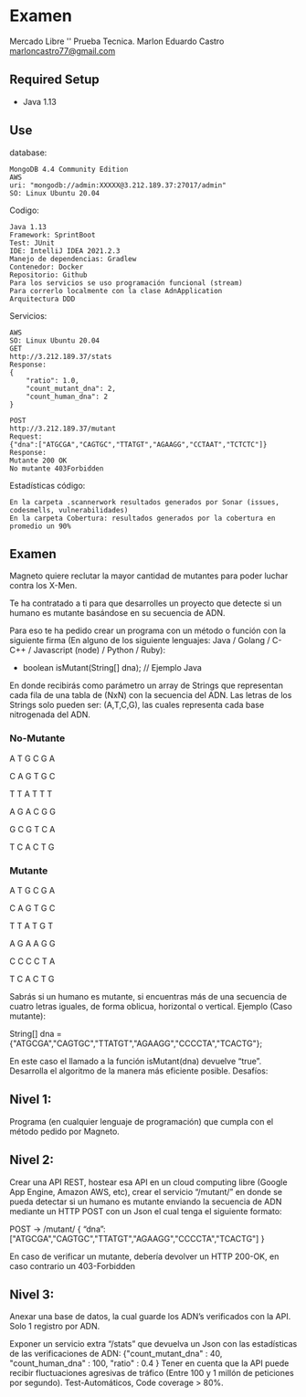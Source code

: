# Examen
Mercado Libre '' Prueba Tecnica.
Marlon Eduardo Castro
marloncastro77@gmail.com

## Required Setup
* Java 1.13 

## Use

database:
```
MongoDB 4.4 Community Edition
AWS
uri: "mongodb://admin:XXXXX@3.212.189.37:27017/admin"
SO: Linux Ubuntu 20.04
```
Codigo:
```
Java 1.13
Framework: SprintBoot 
Test: JUnit
IDE: IntelliJ IDEA 2021.2.3
Manejo de dependencias: Gradlew
Contenedor: Docker
Repositorio: Github
Para los servicios se uso programación funcional (stream)
Para correrlo localmente con la clase AdnApplication
Arquitectura DDD
```

Servicios:
```
AWS
SO: Linux Ubuntu 20.04
GET
http://3.212.189.37/stats
Response:
{
    "ratio": 1.0,
    "count_mutant_dna": 2,
    "count_human_dna": 2
}

POST
http://3.212.189.37/mutant
Request:
{"dna":["ATGCGA","CAGTGC","TTATGT","AGAAGG","CCTAAT","TCTCTC"]}
Response:
Mutante 200 OK
No mutante 403Forbidden
```

Estadísticas código:

```
En la carpeta .scannerwork resultados generados por Sonar (issues, codesmells, vulnerabilidades)
En la carpeta Cobertura: resultados generados por la cobertura en promedio un 90%
```

## Examen
Magneto quiere reclutar la mayor cantidad de mutantes para poder luchar
contra los X-Men.

Te ha contratado a ti para que desarrolles un proyecto que detecte si un
humano es mutante basándose en su secuencia de ADN.

Para eso te ha pedido crear un programa con un método o función con la siguiente firma (En
alguno de los siguiente lenguajes: Java / Golang / C-C++ / Javascript (node) / Python / Ruby):
* boolean isMutant(String[] dna); // Ejemplo Java

En donde recibirás como parámetro un array de Strings que representan cada fila de una tabla
de (NxN) con la secuencia del ADN. Las letras de los Strings solo pueden ser: (A,T,C,G), las
cuales representa cada base nitrogenada del ADN.

### No-Mutante 
A T G C G A 

C A G T G C

T T A T T T

A G A C G G

G C G T C A

T C A C T G


### Mutante
A T G C G A

C A G T G C

T T A T G T

A G A A G G

C C C C T A

T C A C T G



Sabrás si un humano es mutante, si encuentras más de una secuencia de cuatro letras
iguales​, de forma oblicua, horizontal o vertical.
Ejemplo (Caso mutante):

String[] dna = {"ATGCGA","CAGTGC","TTATGT","AGAAGG","CCCCTA","TCACTG"};


En este caso el llamado a la función isMutant(dna) devuelve “true”.
Desarrolla el algoritmo de la manera más eficiente posible.
Desafíos:


## Nivel 1:
Programa (en cualquier lenguaje de programación) que cumpla con el método pedido por
Magneto.

## Nivel 2:
Crear una API REST, hostear esa API en un cloud computing libre (Google App Engine,
Amazon AWS, etc), crear el servicio “/mutant/” en donde se pueda detectar si un humano es
mutante enviando la secuencia de ADN mediante un HTTP POST con un Json el cual tenga el
siguiente formato:

POST → /mutant/
{
“dna”:["ATGCGA","CAGTGC","TTATGT","AGAAGG","CCCCTA","TCACTG"]
}

En caso de verificar un mutante, debería devolver un HTTP 200-OK, en caso contrario un
403-Forbidden

## Nivel 3:
Anexar una base de datos, la cual guarde los ADN’s verificados con la API.
Solo 1 registro por ADN.

Exponer un servicio extra “/stats” que devuelva un Json con las estadísticas de las
verificaciones de ADN: {"count_mutant_dna" : 40, "count_human_dna" : 100, "ratio" : 0.4 }
Tener en cuenta que la API puede recibir fluctuaciones agresivas de tráfico (Entre 100 y 1
millón de peticiones por segundo).
Test-Automáticos, Code coverage > 80%.


